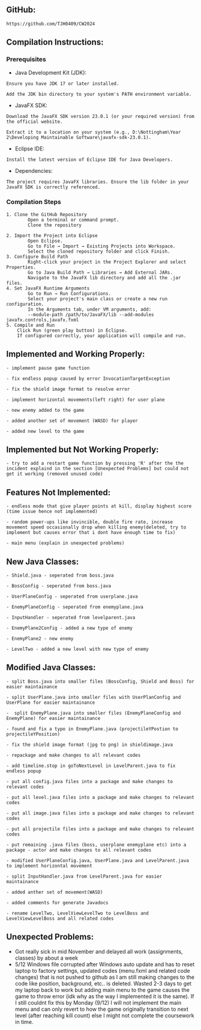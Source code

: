 ## GitHub: 
    https://github.com/TJH0409/CW2024
## Compilation Instructions: 
  ### Prerequisites

   - Java Development Kit (JDK):
   
    Ensure you have JDK 17 or later installed.

    Add the JDK bin directory to your system's PATH environment variable.

   - JavaFX SDK:

    Download the JavaFX SDK version 23.0.1 (or your required version) from the official website.

    Extract it to a location on your system (e.g., D:\Nottingham\Year 2\Developing Maintainable Software\javafx-sdk-23.0.1).

   - Eclipse IDE:

    Install the latest version of Eclipse IDE for Java Developers.
   - Dependencies:

    The project requires JavaFX libraries. Ensure the lib folder in your JavaFX SDK is correctly referenced.

### Compilation Steps
    1. Clone the GitHub Repository
            Open a terminal or command prompt.
            Clone the repository 

    2. Import the Project into Eclipse
            Open Eclipse.
            Go to File → Import → Existing Projects into Workspace.
            Select the cloned repository folder and click Finish.
    3. Configure Build Path
            Right-click your project in the Project Explorer and select Properties.
            Go to Java Build Path → Libraries → Add External JARs.
            Navigate to the JavaFX lib directory and add all the .jar files.
    4. Set JavaFX Runtime Arguments
            Go to Run → Run Configurations.
            Select your project's main class or create a new run configuration.
            In the Arguments tab, under VM arguments, add:
            --module-path /path/to/JavaFX/lib --add-modules javafx.controls,javafx.fxml
    5. Compile and Run
        Click Run (green play button) in Eclipse.
        If configured correctly, your application will compile and run.

## Implemented and Working Properly: 

    - implement pause game function

    - fix endless popup caused by error InvocationTargetException

    - fix the shield image format to resolve error

    - implement horizontal movements(left right) for user plane

    - new enemy added to the game
  
    - added another set of movement (WASD) for player
  
    - added new level to the game

## Implemented but Not Working Properly: 
  
    - try to add a restart game function by pressing 'R' after the the incident explaind in the section [Unexpected Problems] but could not get it working (removed unused code)

## Features Not Implemented: 

    - endless mode that give player points at kill, display highest score (time issue hence not implemented)

    - random power-ups like invincible, double fire rate, increase movement speed occasionally drop when killing enemy(deleted, try to implement but causes error that i dont have enough time to fix)

    - main menu (explain in unexpected problems)

## New Java Classes: 

    - Shield.java - seperated from boss.java

    - BossConfig - seperated from boss.java

    - UserPlaneConfig - seperated from userplane.java

    - EnemyPlaneConfig - seperated from enemyplane.java

    - InputHandler - seperated from levelparent.java

    - EnemyPlane2Config - added a new type of enemy

    - EnemyPlane2 - new enemy
  
    - LevelTwo - added a new level with new type of enemy

## Modified Java Classes: 

    - split Boss.java into smaller files (BossConfig, Shield and Boss) for easier maintainance
  
    - split UserPlane.java into smaller files with UserPlanConfig and UserPlane for easier maintainance

    -  split EnemyPlane.java into smaller files (EnemyPlaneConfig and EnemyPlane) for easier maintainance
  
    - found and fix a typo in EnemyPlane.java (projectileYPostion to projectileYPosition)
  
    - fix the shield image format (jpg to png) in shieldimage.java

    - repackage and make changes to all relevant codes
  
    - add timeline.stop in goToNextLevel in LevelParent.java to fix endless popup

    - put all config.java files into a package and make changes to relevant codes

    - put all level.java files into a package and make changes to relevant codes

    - put all image.java files into a package and make changes to relevant codes
  
    - put all projectile files into a package and make changes to relevant codes
  
    - put remaining .java files (boss, userplane enemyplane etc) into a package - actor and make changes to all relevant codes

    - modified UserPlaneConfig.java, UserPlane.java and LevelParent.java to implement horizontal movement

    - split InputHandler.java from LevelParent.java for easier maintainance
  
    - added anther set of movement(WASD) 

    - added comments for generate Javadocs
  
    - rename LevelTwo, LevelViewLevelTwo to LevelBoss and LevelViewLevelBoss and all related codes

## Unexpected Problems: 
  - Got really sick in mid November and delayed all work (assignments, classes) by about a week
  - 5/12 
Windows file corrupted after Windows auto update and has to reset laptop to factory settings, updated codes (menu.fxml and related code changes) that is not pushed to github as I am still making changes to the code like position, background, etc.. is deleted. Wasted 2-3 days to get my laptop back to work but adding main menu to the game causes the game to throw error (idk why as the way I implemented it is the same). If I still couldnt fix this by Monday (9/12) I will not implement the main menu and can only revert to how the game originally transition to next level (after reaching kill count) else I might not complete the coursework in time.
